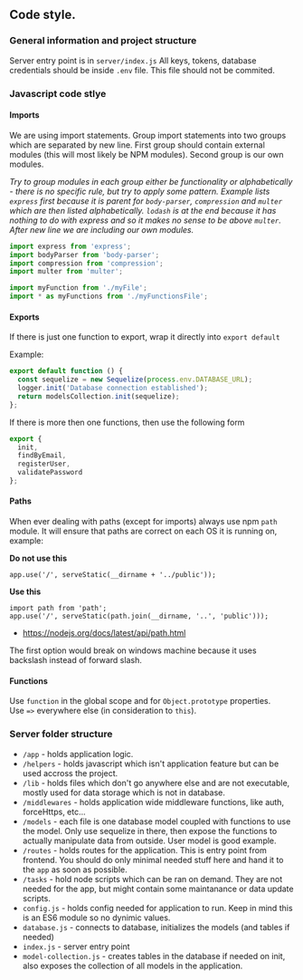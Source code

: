 ## Code style.

### General information and project structure
Server entry point is in `server/index.js`
All keys, tokens, database credentials should be inside `.env` file. This file should not be commited.

### Javascript code stlye

#### Imports
We are using import statements. Group import statements into two groups which are separated by new line. First group should contain external modules (this will most likely be NPM modules). Second group is our own modules.

*Try to group modules in each group either be functionality or alphabetically - there is no specific rule, but try to apply some pattern. Example lists `express` first because it is parent for `body-parser`, `compression` and `multer` which are then listed alphabetically. `lodash` is at the end because it has nothing to do with express and so it makes no sense to be above `multer`. After new line we are including our own modules.*

```javascript
import express from 'express';
import bodyParser from 'body-parser';
import compression from 'compression';
import multer from 'multer';

import myFunction from './myFile';
import * as myFunctions from './myFunctionsFile';
```

#### Exports
If there is just one function to export, wrap it directly into `export default`

Example:
```javascript
export default function () {
  const sequelize = new Sequelize(process.env.DATABASE_URL);
  logger.init('Database connection established');
  return modelsCollection.init(sequelize);
};
```

If there is more then one functions, then use the following form
```javascript
export {
  init,
  findByEmail,
  registerUser,
  validatePassword
};
```

#### Paths
When ever dealing with paths (except for imports) always use npm `path` module.
It will ensure that paths are correct on each OS it is running on, example:

**Do not use this**
```
app.use('/', serveStatic(__dirname + '../public'));
```

**Use this**
```
import path from 'path';
app.use('/', serveStatic(path.join(__dirname, '..', 'public')));
```

* https://nodejs.org/docs/latest/api/path.html

The first option would break on windows machine because it uses backslash instead of forward slash.


#### Functions
Use `function` in the global scope and for `Object.prototype` properties.  
Use `=>` everywhere else (in consideration to `this`).


### Server folder structure
* `/app` - holds application logic.
* `/helpers` - holds javascript which isn't application feature but can be used accross the project.
* `/lib` - holds files which don't go anywhere else and are not executable, mostly used for data storage which is not in database.
* `/middlewares` - holds application wide middleware functions, like auth, forceHttps, etc...
* `/models` - each file is one database model coupled with functions to use the model. Only use sequelize in there, then expose the functions to actually manipulate data from outside. User model is good example.
* `/routes` - holds routes for the application. This is entry point from frontend. You should do only minimal needed stuff here and hand it to the `app` as soon as possible.
* `/tasks` - hold node scripts which can be ran on demand. They are not needed for the app, but might contain some maintanance or data update scripts.
* `config.js` - holds config needed for application to run. Keep in mind this is an ES6 module so no dynimic values.
* `database.js` - connects to database, initializes the models (and tables if needed)
* `index.js` - server entry point
* `model-collection.js` - creates tables in the database if needed on init, also exposes the collection of all models in the application.
